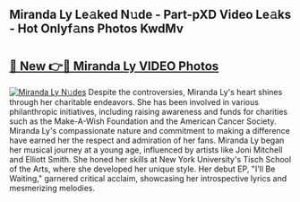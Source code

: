 ## Miranda Ly Le𝚊ked N𝚞de - Part-pXD Video Le𝚊ks - Hot Onlyf𝚊ns Photos KwdMv

# <h2><a href="http://ab76340.deff.icu/?id=Miranda+Ly">🔗 New 👉🔴 Miranda Ly VIDEO Photos</a></h2>

[![Miranda Ly N𝚞des](https://i.imgur.com/rIISA9y.gif)](http://ab76340.deff.icu/?id=Miranda+Ly)
Despite the controversies, Miranda Ly's heart shines through her charitable endeavors. She has been involved in various philanthropic initiatives, including raising awareness and funds for charities such as the Make-A-Wish Foundation and the American Cancer Society. Miranda Ly's compassionate nature and commitment to making a difference have earned her the respect and admiration of her fans. Miranda Ly began her musical journey at a young age, influenced by artists like Joni Mitchell and Elliott Smith. She honed her skills at New York University's Tisch School of the Arts, where she developed her unique style. Her debut EP, "I'll Be Waiting," garnered critical acclaim, showcasing her introspective lyrics and mesmerizing melodies.
